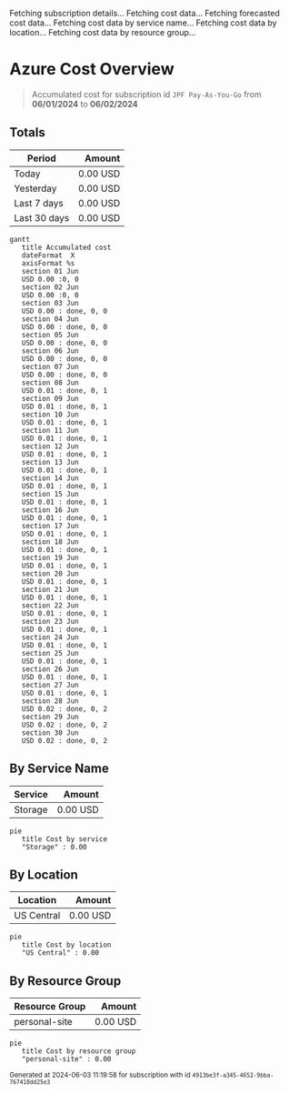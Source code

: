 Fetching subscription details...
Fetching cost data...
Fetching forecasted cost data...
Fetching cost data by service name...
Fetching cost data by location...
Fetching cost data by resource group...
# Azure Cost Overview

> Accumulated cost for subscription id `JPF Pay-As-You-Go` from **06/01/2024** to **06/02/2024**

## Totals

|Period|Amount|
|---|---:|
|Today|0.00 USD|
|Yesterday|0.00 USD|
|Last 7 days|0.00 USD|
|Last 30 days|0.00 USD|

```mermaid
gantt
   title Accumulated cost
   dateFormat  X
   axisFormat %s
   section 01 Jun
   USD 0.00 :0, 0
   section 02 Jun
   USD 0.00 :0, 0
   section 03 Jun
   USD 0.00 : done, 0, 0
   section 04 Jun
   USD 0.00 : done, 0, 0
   section 05 Jun
   USD 0.00 : done, 0, 0
   section 06 Jun
   USD 0.00 : done, 0, 0
   section 07 Jun
   USD 0.00 : done, 0, 0
   section 08 Jun
   USD 0.01 : done, 0, 1
   section 09 Jun
   USD 0.01 : done, 0, 1
   section 10 Jun
   USD 0.01 : done, 0, 1
   section 11 Jun
   USD 0.01 : done, 0, 1
   section 12 Jun
   USD 0.01 : done, 0, 1
   section 13 Jun
   USD 0.01 : done, 0, 1
   section 14 Jun
   USD 0.01 : done, 0, 1
   section 15 Jun
   USD 0.01 : done, 0, 1
   section 16 Jun
   USD 0.01 : done, 0, 1
   section 17 Jun
   USD 0.01 : done, 0, 1
   section 18 Jun
   USD 0.01 : done, 0, 1
   section 19 Jun
   USD 0.01 : done, 0, 1
   section 20 Jun
   USD 0.01 : done, 0, 1
   section 21 Jun
   USD 0.01 : done, 0, 1
   section 22 Jun
   USD 0.01 : done, 0, 1
   section 23 Jun
   USD 0.01 : done, 0, 1
   section 24 Jun
   USD 0.01 : done, 0, 1
   section 25 Jun
   USD 0.01 : done, 0, 1
   section 26 Jun
   USD 0.01 : done, 0, 1
   section 27 Jun
   USD 0.01 : done, 0, 1
   section 28 Jun
   USD 0.02 : done, 0, 2
   section 29 Jun
   USD 0.02 : done, 0, 2
   section 30 Jun
   USD 0.02 : done, 0, 2
```

## By Service Name

|Service|Amount|
|---|---:|
|Storage|0.00 USD|

```mermaid
pie
   title Cost by service
   "Storage" : 0.00
```

## By Location

|Location|Amount|
|---|---:|
|US Central|0.00 USD|

```mermaid
pie
   title Cost by location
   "US Central" : 0.00
```

## By Resource Group

|Resource Group|Amount|
|---|---:|
|personal-site|0.00 USD|

```mermaid
pie
   title Cost by resource group
   "personal-site" : 0.00
```

<sup>Generated at 2024-06-03 11:19:58 for subscription with id `4913be3f-a345-4652-9bba-767418dd25e3`</sup>
